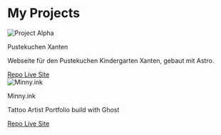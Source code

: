 # My Projects


<div class="flex flex-wrap justify-center gap-8 p-6">
  <!-- Project Alpha -->
  <div class="bg-[var(--surface)] rounded-xl p-6 shadow-lg text-center max-w-xs">
    <img src="https://pustekuchen-xanten.de/images/puku-bk.webp" alt="Project Alpha" class="mx-auto mb-4 rounded-md" />
    <p class="text-lg font-semibold mb-2">Pustekuchen Xanten</h3>
    <p class="text-sm text-[var(--text-color)] mb-4">
      Webseite für den Pustekuchen Kindergarten Xanten, gebaut mit Astro.
    </p>
    <div class="flex justify-center gap-4">
      <a href="https://codeberg.org/Pustekuchen-Xanten/pustekuchen-web" target="_blank"
         class="rounded-md bg-[var(--primary-color-lighten)] px-4 py-2 text-[var(--primary-color)] text-sm font-medium hover:brightness-110 transition-all">
         Repo
      </a>
      <a href="https://pustekuchen-xanten.de/" target="_blank"
         class="rounded-md bg-[var(--primary-color-lighten)] px-4 py-2 text-[var(--primary-color)] text-sm font-medium hover:brightness-110 transition-all">
         Live Site
      </a>
    </div>
  </div>

  <!-- Project Beta -->
  <div class="bg-[var(--surface)] rounded-xl p-6 shadow-lg text-center max-w-xs">
    <img src="https://placehold.co/200x100/672178ff/FFF" alt="Minny.ink" class="mx-auto mb-4 rounded-md" />
    <p class="text-lg font-semibold mb-2">Minny.ink</h3>
    <p class="text-sm text-[var(--text-color)] mb-4">
      Tattoo Artist Portfolio build with Ghost
    </p>
    <div class="flex justify-center gap-4">
      <a href="https://github.com/TryGhost/Ghosta" target="_blank"
         class="rounded-md bg-[var(--primary-color-lighten)] px-4 py-2 text-[var(--primary-color)] text-sm font-medium hover:brightness-110 transition-all">
         Repo
      </a>
      <a href="https://minny.ink" target="_blank"
         class="rounded-md bg-[var(--primary-color-lighten)] px-4 py-2 text-[var(--primary-color)] text-sm font-medium hover:brightness-110 transition-all">
         Live Site
      </a>
    </div>
  </div>
</div>
